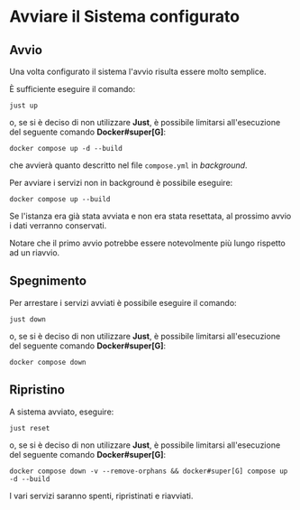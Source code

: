 # Avviare il Sistema configurato

## Avvio

Una volta configurato il sistema l'avvio risulta essere molto semplice.

È sufficiente eseguire il comando:

```just up```

o, se si è deciso di non utilizzare **Just**, è possibile limitarsi all'esecuzione del seguente comando **Docker#super[G]**:

```docker compose up -d --build```

che avvierà quanto descritto nel file `compose.yml` in _background_.

Per avviare i servizi non in background è possibile eseguire:

```docker compose up --build```

Se l'istanza era già stata avviata e non era stata resettata, al prossimo avvio i dati verranno conservati.

Notare che il primo avvio potrebbe essere notevolmente più lungo rispetto ad un riavvio.

## Spegnimento

Per arrestare i servizi avviati è possibile eseguire il comando:

`just down`

o, se si è deciso di non utilizzare **Just**, è possibile limitarsi all'esecuzione del seguente comando **Docker#super[G]**:

`docker compose down`

## Ripristino

A sistema avviato, eseguire:

`just reset`

o, se si è deciso di non utilizzare **Just**, è possibile limitarsi all'esecuzione del seguente comando **Docker#super[G]**:

`docker compose down -v --remove-orphans && docker#super[G] compose up -d --build`

I vari servizi saranno spenti, ripristinati e riavviati.
